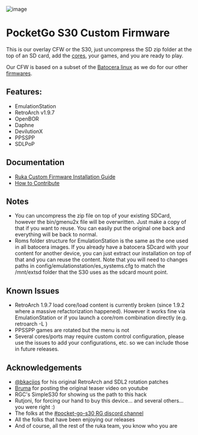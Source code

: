 ![image](https://user-images.githubusercontent.com/67930710/117461690-22bc2e80-af4e-11eb-8ac5-240f600ebe39.png)

# PocketGo S30 Custom Firmware 

This is our overlay CFW or the S30, just uncompress the SD zip folder at the top of an SD card, add the [cores](https://github.com/Ruka-CFW/s30-cfw/releases/tag/s30-cores-20210727), your games, and you are ready to play.

Our CFW is based on a subset of the [Batocera linux](https://github.com/batocera-linux/batocera.linux) as we do for our other [firmwares](https://github.com/Ruka-CFW/rk3128-cfw).

## Features:
* EmulationStation
* RetroArch v1.9.7
* OpenBOR
* Daphne
* DevilutionX
* PPSSPP
* SDLPoP

## Documentation

* [Ruka Custom Firmware Installation Guide](install.md)
* [How to Contribute](CONTRIBUTING.md)

## Notes
* You can uncompress the zip file on top of your existing SDCard, however the bin/gmenu2x file will be overwritten. Just make a copy of that if you want to reuse. You can easily put the original one back and everything will be back to normal.
* Roms folder structure for EmulationStation is the same as the one used in all batocera images. If you already have a batocera SDcard with your content for another device, you can just extract our installation on top of that and you can reuse the content. Note that you will need to changes paths in config/emulationstation/es_systems.cfg to match the /mnt/extsd folder that the S30 uses as the sdcard mount point.

## Known Issues
* RetroArch 1.9.7 load core/load content is currently broken (since 1.9.2 where a massive refactorization happened). However it works fine via EmulationStation or if you launch a core/rom combination directly (e.g. retroarch -L <core> <rom>)
* PPSSPP games are rotated but the menu is not
* Several cores/ports may require custom control configuration, please use the issues to add your configurations, etc. so we can include those in future releases.

## Acknowledgements

* [@bkacjios](https://github.com/bkacjios) for his original RetroArch and SDL2 rotation patches
* [Bruma]([https://www.youtube.com/channel/UCrdNisYjDd7qI1Zv2ZLwBrQ) for posting the original teaser video on youtube
* RGC's SimpleS30 for showing us the path to this hack 
* Rutjoni, for forcing our hand to buy this device... and several others... you were right :)
* The folks at the [#pocket-go-s30 RG discord channel](https://discord.com/channels/529983248114122762/779295877951914005)
* All the folks that have been enjoying our releases
* And of course, all the rest of the ruka team, you know who you are

